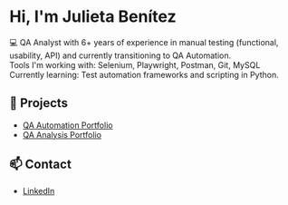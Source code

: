 # Hi, I'm Julieta Benítez

💻 QA Analyst with 6+ years of experience in manual testing (functional, usability, API) and currently transitioning to QA Automation.  
Tools I'm working with: Selenium, Playwright, Postman, Git, MySQL  
Currently learning: Test automation frameworks and scripting in Python.

## 🧪 Projects

- [QA Automation Portfolio](https://github.com/julietajbenitez/qa-automation-portfolio)
- [QA Analysis Portfolio](https://github.com/julietajbenitez/qa-analysis-saucedemo)

## 📫 Contact

- [LinkedIn](https://www.linkedin.com/in/julieta-jazmin-benitez-2751b6137/)
